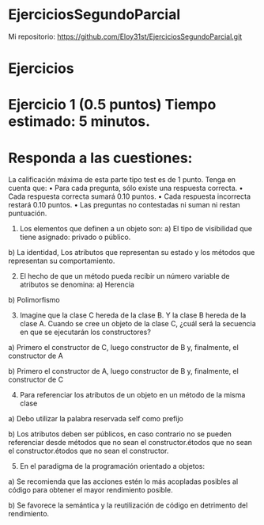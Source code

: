# EjerciciosSegundoParcial

Mi repositorio: https://github.com/Eloy31st/EjerciciosSegundoParcial.git

# Ejercicios

# Ejercicio 1 (0.5 puntos) Tiempo estimado: 5 minutos.
# Responda a las cuestiones: 

La calificación máxima de esta parte tipo test es de 1 punto. Tenga en cuenta que:
• Para cada pregunta, sólo existe una respuesta correcta.
• Cada respuesta correcta sumará 0.10 puntos.
• Cada respuesta incorrecta restará 0.10 puntos.
• Las preguntas no contestadas ni suman ni restan puntuación.

1) Los elementos que definen a un objeto son:
a) El tipo de visibilidad que tiene asignado: privado o público.

b) La identidad, Los atributos que representan su estado y los métodos que representan su
comportamiento.

2) El hecho de que un método pueda recibir un número variable de atributos se denomina:
a) Herencia

b) Polimorfismo

3) Imagine que la clase C hereda de la clase B. Y la clase B hereda de la clase A. Cuando se cree
un objeto de la clase C, ¿cuál será la secuencia en que se ejecutarán los constructores?

a) Primero el constructor de C, luego constructor de B y, finalmente, el constructor de A

b) Primero el constructor de A, luego constructor de B y, finalmente, el constructor de C

4) Para referenciar los atributos de un objeto en un método de la misma clase

a) Debo utilizar la palabra reservada self como prefijo

b) Los atributos deben ser públicos, en caso contrario no se pueden referenciar desde
métodos que no sean el constructor.étodos que no sean el constructor.étodos que no
sean el constructor.

5) En el paradigma de la programación orientado a objetos:

a) Se recomienda que las acciones estén lo más acopladas posibles al código para
obtener el mayor rendimiento posible.

b) Se favorece la semántica y la reutilización de código en detrimento del rendimiento. 
